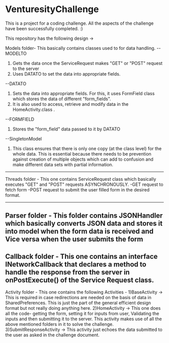 # VenturesityChallenge
This is a project for a coding challenge. All the aspects of the challenge have been successfully completed. :)

This repository has the following design ->

Models folder-
This basically contains classes used to for data handling.
--MODELTO 
1) Gets the data once the ServiceRequest makes "GET" or "POST" request to the server
2) Uses DATATO to set the data into appropriate fields.  

--DATATO
1) Sets the data into appropriate fields. For this, it uses FormField class which stores the data of different "form_fields".
2) It is also used to access, retrieve and modify data in the HomeActivity.class .

--FORMFIELD
1) Stores the "form_field" data passed to it by DATATO 

--SingletonModel
1) This class ensures that there is only one copy (at the class level) for the whole data. This is essential because there needs to be 
prevention against creation of multiple objects which can add to confusion and make different data sets with partial information.
-------------------------------------------------------------------------------

Threads folder -
This one contains ServiceRequest class which basically executes "GET" and "POST" requests ASYNCHRONOUSLY.
-GET request to fetch form
-POST request to submit the user filled form in the desired format.

-------------------------------------------------------------------------------
Parser folder -
This folder contains JSONHandler which basically converts JSON data and stores it into model when the form data is received and Vice versa
when the user submits the form
-------------------------------------------------------------------------------
Callback folder -
This one contains an interface INetworkCallback that declares a method to handle the response from the server in onPostExecute() of the 
Service Request class.
-------------------------------------------------------------------------------
Activity folder -
This one contains the following Activities -
1)BaseActivity -> This is required in case redirections are needed on the basis of data in SharedPreferences. This is just the part of
the general efficient design format but not really doing anything here.
2)HomeActivity -> This one does all the code- getting the form, setting it for inputs from user, Validating the inputs and then submitting
it to the server. This activity makes use of all the above mentioned folders in it to solve the challenge.
3)SubmitResponseActivity -> This activity just echoes the data submitted to the user as asked in the challenge document.




